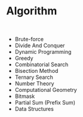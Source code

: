 <h1> Algorithm </h1>
<br>

<ul>
  <li>Brute-force</li>
  <li>Divide And Conquer</li>
  <li>Dynamic Programming</li>
  <li>Greedy</li>
  <li>Combinatorial Search</li>
  <li>Bisection Method</li>
  <li>Ternary Search</li>
  <li>Number Theory</li>
  <li>Computational Geometry</li>
  <li>Bitmask</li>
  <li>Partial Sum (Prefix Sum)</li>
  <li>Data Structures</li>
</ul>
